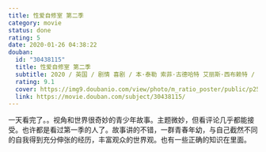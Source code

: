 ```yaml
---
title: 性爱自修室 第二季
category: movie
status: done
rating: 5
date: 2020-01-26 04:38:22
douban:
  id: "30438115"
  title: 性爱自修室 第二季
  subtitle: 2020 / 英国 / 剧情 喜剧 / 本·泰勒 索菲·古德哈特 艾丽斯·西布赖特 / 阿萨·巴特菲尔德 吉莲·安德森
  rating: 9.1
  cover: https://img9.doubanio.com/view/photo/m_ratio_poster/public/p2588072875.jpg
  link: https://movie.douban.com/subject/30438115/
---
```


一天看完了。。视角和世界很奇妙的青少年故事。主题微妙，但看评论几乎都能接受。也许都是看过第一季的人了。故事讲的不错，一群青春年幼，与自己截然不同的自我得到充分伸张的经历，丰富观众的世界观。也有一些正确的知识在里面。